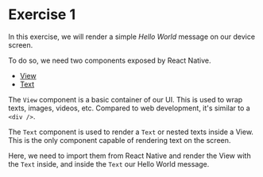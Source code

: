 # Exercise 1

In this exercise, we will render a simple _Hello World_ message on our device screen.

To do so, we need two components exposed by React Native.

- [View](https://reactnative.dev/docs/view)
- [Text](https://reactnative.dev/docs/text)

The `View` component is a basic container of our UI. This is used to wrap texts, images, videos, etc. Compared to web development, it's similar to a `<div />`.

The `Text` component is used to render a `Text` or nested texts inside a View. This is the only component capable of rendering text on the screen.

Here, we need to import them from React Native and render the View with the `Text` inside, and inside the `Text` our Hello World message.

